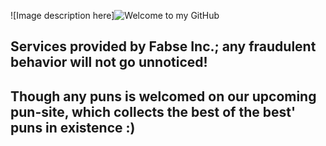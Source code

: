 ![Image description here]![](https://github.com/Voyz/voyz_public/blob/master/databay_promo_vidA_gif_A03.gif "Welcome to my GitHub")
## Services provided by Fabse Inc.; any fraudulent behavior will not go unnoticed! 

## Though any puns is welcomed on our upcoming pun-site, which collects the best of the best' puns in existence :)
